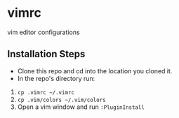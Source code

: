 # vimrc
vim editor configurations

## Installation Steps
* Clone this repo and cd into the location you cloned it.
* In the repo's directory run:
1. `cp .vimrc ~/.vimrc`
2. `cp .vim/colors ~/.vim/colors`
3. Open a vim window and run `:PluginInstall`
